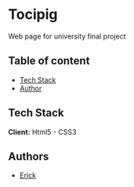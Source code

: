 # Tocipig

Web page for university final project

## Table of content 

- [Tech Stack](#tech-stack)
- [Author](#author-🖋)


## Tech Stack

**Client:** Html5 - CSS3

## Authors

- [Erick](https://github.com/ErickSolisR16)
